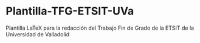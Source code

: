 # Plantilla-TFG-ETSIT-UVa
Plantilla LaTeX para la redacción del Trabajo Fin de Grado de la ETSIT de la Universidad de Valladolid
